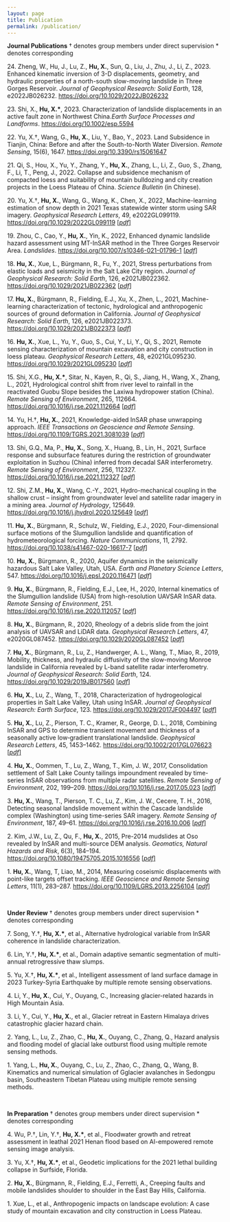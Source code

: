 ```yaml
---
layout: page
title: Publication
permalink: /publication/
---
```

**Journal Publications**
† denotes group members under direct supervision  * denotes corresponding

24.&nbsp;Zheng, W., Hu, J., Lu, Z., <b>Hu, X.</b>, Sun, Q., Liu, J., Zhu, J., Li, Z., 2023. Enhanced kinematic inversion of 3-D displacements, geometry, and hydraulic properties of a north-south slow-moving landslide in Three Gorges Reservoir. <i>Journal of Geophysical Research: Solid Earth</i>, 128, e2022JB026232. <a href="https://doi.org/10.1029/2022JB026232" target="_blank">https://doi.org/10.1029/2022JB026232</a>

23.&nbsp;Shi, X., <b>Hu, X.*</b>, 2023. Characterization of landslide displacements in an active fault zone in Northwest China.<i>Earth Surface Processes and Landforms</i>. <a href="https://doi.org/10.1002/esp.5594" target="_blank">https://doi.org/10.1002/esp.5594</a>

22.&nbsp;Yu, X.†, Wang, G., <b>Hu, X.</b>, Liu, Y., Bao, Y., 2023. Land Subsidence in Tianjin, China: Before and after the South-to-North Water Diversion. <i>Remote Sensing</i>, 15(6), 1647. <a href="https://doi.org/10.3390/rs15061647" target="_blank">https://doi.org/10.3390/rs15061647</a>

21.&nbsp;Qi, S., Hou, X., Yu, Y., Zhang, Y., <b>Hu, X.</b>, Zhang, L., Li, Z., Guo, S., Zhang, F., Li, T., Peng, J., 2022. Collapse and subsidence mechanism of compacted loess and suitability of mountain bulldozing and city creation projects in the Loess Plateau of China. <i>Science Bulletin</i> (in Chinese).

20.&nbsp;Yu, X.†, <b>Hu, X.</b>, Wang, G., Wang, K., Chen, X., 2022, Machine-learning estimation of snow depth in 2021 Texas statewide winter storm using SAR imagery. <i>Geophysical Research Letters</i>, 49, e2022GL099119. <a href="https://doi.org/10.1029/2022GL099119" target="_blank">https://doi.org/10.1029/2022GL099119</a> <a href="/articles/Yu_GRL_2022.pdf" download>&#91;*pdf*&#93;</a>

19.&nbsp;Zhou, C., Cao, Y., <b>Hu, X.</b>, Yin, K., 2022, Enhanced dynamic landslide hazard assessment using MT-InSAR method in the Three Gorges Reservoir Area. <i>Landslides</i>. <a href="https://doi.org/10.1007/s10346-021-01796-1" target="_blank">https://doi.org/10.1007/s10346-021-01796-1</a> <a href="/articles/Zhou_Landslides_2022.pdf" download>&#91;*pdf*&#93;</a>

18.&nbsp;<b>Hu, X.</b>, Xue, L., Bürgmann, R., Fu, Y., 2021, Stress perturbations from elastic loads and seismicity in the Salt Lake City region. <i>Journal of Geophysical Research: Solid Earth</i>, 126, e2021JB022362. <a href="https://doi.org/10.1029/2021JB022362" target="_blank">https://doi.org/10.1029/2021JB022362</a> <a href="/articles/Hu_JGR_2021JB022362.pdf" download>&#91;*pdf*&#93;</a>
  
17.&nbsp;<b>Hu, X.</b>, Bürgmann, R., Fielding, E.J., Xu, X., Zhen, L., 2021, Machine-learning characterization of tectonic, hydrological and anthropogenic sources of ground deformation in California. <i>Journal of Geophysical Research: Solid Earth</i>, 126, e2021JB022373. <a href="https://doi.org/10.1029/2021JB022373" target="_blank">https://doi.org/10.1029/2021JB022373</a> <a href="/articles/Hu_JGR_2021JB022373.pdf" download>&#91;*pdf*&#93;</a>

16.&nbsp;<b>Hu, X.</b>, Xue, L., Yu, Y., Guo, S., Cui, Y., Li, Y., Qi, S., 2021, Remote sensing characterization of mountain excavation and city construction in loess plateau. <i>Geophysical Research Letters</i>, 48, e2021GL095230. <a href="https://doi.org/10.1029/2021GL095230" target="_blank">https://doi.org/10.1029/2021GL095230</a> <a href="/articles/Hu_GRL_2021GL095230.pdf" download>&#91;*pdf*&#93;</a>

15.&nbsp;Shi, X.G., <b>Hu, X.*</b>, Sitar, N., Kayen, R., Qi, S., Jiang, H., Wang, X., Zhang, L., 2021, Hydrological control shift from river level to rainfall in the reactivated Guobu Slope besides the Laxiwa hydropower station (China). <i>Remote Sensing of Environment</i>, 265, 112664. <a href="https://doi.org/10.1016/j.rse.2021.112664" target="_blank">https://doi.org/10.1016/j.rse.2021.112664</a> <a href="/articles/Hydrological control shift from river level to rainfall.pdf" download>&#91;*pdf*&#93;</a>

14.&nbsp;Yu, H.†, <b>Hu, X.</b>, 2021, Knowledge-aided InSAR phase unwrapping approach. <i>IEEE Transactions on Geoscience and Remote Sensing</i>. <a href="https://doi.org/10.1109/TGRS.2021.3081039" target="_blank">https://doi.org/10.1109/TGRS.2021.3081039</a> <a href="/articles/Knowledge-Aided_InSAR_Phase_Unwrapping_Approach.pdf" download>&#91;*pdf*&#93;</a>

13.&nbsp;Shi, G.Q., Ma, P., <b>Hu, X.</b>, Song, X., Huang, B., Lin, H., 2021, Surface response and subsurface features during the restriction of groundwater exploitation in Suzhou (China) inferred from decadal SAR interferometry. <i>Remote Sensing of Environment</i>, 256, 112327. <a href="https://doi.org/10.1016/j.rse.2021.112327" target="_blank">https://doi.org/10.1016/j.rse.2021.112327</a> <a href="/articles/Surface response and subsurface features during the restriction of groundwater exploitation.pdf" download>&#91;*pdf*&#93;</a>

12.&nbsp;Shi, Z.M., <b>Hu, X.</b>, Wang, C.-Y., 2021, Hydro-mechanical coupling in the shallow crust – insight from groundwater level and satellite radar imagery in a mining area. <i>Journal of Hydrology</i>, 125649. <a href="https://doi.org/10.1016/j.jhydrol.2020.125649" target="_blank">https://doi.org/10.1016/j.jhydrol.2020.125649</a> <a href="/articles/Hydro-mechanical coupling in the shallow crust.pdf" download>&#91;*pdf*&#93;</a>

11.&nbsp;<b>Hu, X.</b>, Bürgmann, R., Schulz, W., Fielding, E.J., 2020, Four-dimensional surface motions of the Slumgullion landslide and quantification of hydrometeorological forcing. <i>Nature Communications</i>, 11, 2792. <a href="https://doi.org/10.1038/s41467-020-16617-7" target="_blank"> https://doi.org/10.1038/s41467-020-16617-7 </a> <a href="/articles/Four-dimensional surface motions.pdf" download>&#91;*pdf*&#93;</a>

10.&nbsp;<b>Hu, X.</b>, Bürgmann, R., 2020, Aquifer dynamics in the seismically hazardous Salt Lake Valley, Utah, USA. <i>Earth and Planetary Science Letters</i>, 547. <a href=" https://doi.org/10.1016/j.epsl.2020.116471" target="_blank"> https://doi.org/10.1016/j.epsl.2020.116471</a> <a href="/articles/aquifer deformation and active faulting.pdf" download>&#91;*pdf*&#93;</a>

9.&nbsp;<b>Hu, X.</b>, Bürgmann, R., Fielding, E.J., Lee, H., 2020, Internal kinematics of the Slumgullion landslide (USA) from high-resolution UAVSAR InSAR data. <i>Remote Sensing of Environment</i>, 251. <a href="https://doi.org/10.1016/j.rse.2020.112057" target="_blank">https://doi.org/10.1016/j.rse.2020.112057</a> <a href="/articles/Internal kinematics of the Slumgullion landslide from high-resolution UAVSAR InSAR data.pdf" download>&#91;*pdf*&#93;</a>

8.&nbsp;<b>Hu, X.</b>, Bürgmann, R., 2020, Rheology of a debris slide from the joint analysis of UAVSAR and LiDAR data. <i>Geophysical Research Letters</i>, 47, e2020GL087452. <a href="https://doi.org/10.1029/2020GL087452" target="_blank">https://doi.org/10.1029/2020GL087452</a> <a href="/articles/Rheology of a Debris Slide From the Joint Analysisof UAVSAR and LiDAR Data.pdf" download>&#91;*pdf*&#93;</a>

7.&nbsp;<b>Hu, X.</b>, Bürgmann, R., Lu, Z., Handwerger, A. L., Wang, T., Miao, R., 2019, Mobility, thickness, and hydraulic diffusivity of the slow-moving Monroe landslide in California revealed by L-band satellite radar interferometry. <i>Journal of Geophysical Research: Solid Earth</i>, 124. <a href="https://doi.org/10.1029/2019JB017560" target="_blank">https://doi.org/10.1029/2019JB017560</a> <a href="/articles/Mobility, Thickness, and Hydraulic Diffusivityof the Slow Moving Monroe Landslidein California Revealed by LBand Satellite Radar Interferometry.pdf" download>&#91;*pdf*&#93;</a>

6.&nbsp;<b>Hu, X.</b>, Lu, Z., Wang, T., 2018, Characterization of hydrogeological properties in Salt Lake Valley, Utah using InSAR. <i>Journal of Geophysical Research: Earth Surface</i>, 123. <a href="https://doi.org/10.1029/2017JF004497" target="_blank">https://doi.org/10.1029/2017JF004497</a> <a href="/articles/Characterization of Hydrogeological Propertiesin Salt Lake Valley, Utah, using InSAR.pdf" download>&#91;*pdf*&#93;</a>

5.&nbsp;<b>Hu, X.</b>, Lu, Z., Pierson, T. C., Kramer, R., George, D. L., 2018, Combining InSAR and GPS to determine transient movement and thickness of a seasonally active low‐gradient translational landslide. <i>Geophysical Research Letters</i>, 45, 1453–1462. <a href="https://doi.org/10.1002/2017GL076623" target="_blank">https://doi.org/10.1002/2017GL076623</a> <a href="/articles/Combining InSAR and GPS to Determine Transient Movement and Thickness of a Seasonally Active Low-Gradient Translational Landslide.pdf" download>&#91;*pdf*&#93;</a>

4.&nbsp;<b>Hu, X.</b>, Oommen, T., Lu, Z., Wang, T., Kim, J. W., 2017, Consolidation settlement of Salt Lake County tailings impoundment revealed by time-series InSAR observations from multiple radar satellites. <i>Remote Sensing of Environment</i>, 202, 199–209. <a href="https://doi.org/10.1016/j.rse.2017.05.023" target="_blank">https://doi.org/10.1016/j.rse.2017.05.023</a> <a href="/articles/Consolidation settlement of Salt Lake County tailings impoundment revealed by time-series InSAR observations from multiple radar satellites.pdf" download>&#91;*pdf*&#93;</a>

3.&nbsp;<b>Hu, X.</b>, Wang, T., Pierson, T. C., Lu, Z., Kim, J. W., Cecere, T. H., 2016, Detecting seasonal landslide movement within the Cascade landslide complex (Washington) using time-series SAR imagery. <i>Remote Sensing of Environment</i>, 187, 49–61. <a href="https://doi.org/10.1016/j.rse.2016.10.006" target="_blank">https://doi.org/10.1016/j.rse.2016.10.006</a> <a href="/articles/Detecting seasonal landslide movement within the Cascade landslide complex (Washington) using time-series SAR imagery.pdf" download>&#91;*pdf*&#93;</a>

2.&nbsp;Kim, J.W., Lu, Z., Qu, F., <b>Hu, X.</b>, 2015, Pre-2014 mudslides at Oso revealed by InSAR and multi-source DEM analysis. <i>Geomatics, Natural Hazards and Risk</i>, 6(3), 184–194. <a href="https://doi.org/10.1080/19475705.2015.1016556" target="_blank">https://doi.org/10.1080/19475705.2015.1016556</a> <a href="/articles/Pre 2014 mudslides at Oso revealed by InSAR and multi source DEM analysis.pdf" download>&#91;*pdf*&#93;</a>

1.&nbsp;<b>Hu, X.</b>, Wang, T, Liao, M., 2014, Measuring coseismic displacements with point-like targets offset tracking. <i>IEEE Geoscience and Remote Sensing Letters</i>, 11(1), 283–287. <a href=" https://doi.org/10.1109/LGRS.2013.2256104" target="_blank"> https://doi.org/10.1109/LGRS.2013.2256104</a> <a href="/articles/Measuring_Coseismic_Displacements_With_Point-Like_Targets_Offset_Tracking.pdf" download>&#91;*pdf*&#93;</a>

<br>

**Under Review**
† denotes group members under direct supervision  * denotes corresponding

7.&nbsp;Song, Y.†, <b>Hu, X.*</b>, et al., Alternative hydrological variable from InSAR coherence in landslide characterization.

6.&nbsp;Lin, Y.†, <b>Hu, X.*</b>, et al., Domain adaptive semantic segmentation of multi-annual retrogressive thaw slumps.

5.&nbsp;Yu, X.†, <b>Hu, X.*</b>, et al., Intelligent assessment of land surface damage in 2023 Turkey-Syria Earthquake by multiple remote sensing observations.

4.&nbsp;Li, Y., <b>Hu, X.</b>, Cui, Y., Ouyang, C., Increasing glacier-related hazards in High Mountain Asia.

3.&nbsp;Li, Y., Cui, Y., <b>Hu, X.</b>, et al., Glacier retreat in Eastern Himalaya drives catastrophic glacier hazard chain.

2.&nbsp;Yang, L., Lu, Z., Zhao, C., <b>Hu, X.</b>, Ouyang, C., Zhang, Q., Hazard analysis and flooding model of glacial lake outburst flood using multiple remote sensing methods.

1.&nbsp;Yang, L., <b>Hu, X.</b>, Ouyang, C., Lu, Z., Zhao, C., Zhang, Q., Wang, B. Kinematics and numerical simulation of Gglacier avalanches in Sedongpu basin, Southeastern Tibetan Plateau using multiple remote sensing methods.

<br>

**In Preparation**
† denotes group members under direct supervision  * denotes corresponding

4.&nbsp;Wu, P.†, Lin, Y.†, <b>Hu, X.*</b>, et al., Floodwater growth and retreat assessment in leathal 2021 Henan flood based on AI-empowered remote sensing image analysis.

3.&nbsp;Yu, X.†, <b>Hu, X.*</b>, et al., Geodetic implications for the 2021 lethal building collapse in Surfside, Florida.

2.&nbsp;<b>Hu, X.</b>, Bürgmann, R., Fielding, E.J., Ferretti, A., Creeping faults and mobile landslides shoulder to shoulder in the East Bay Hills, California.

1.&nbsp;Xue, L., et al., Anthropogenic impacts on landscape evolution: A case study of mountain excavation and city construction in Loess Plateau.

<br>
<br>
